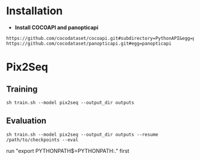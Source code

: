 # Installation
* **Install COCOAPI and panopticapi**
```
https://github.com/cocodataset/cocoapi.git#subdirectory=PythonAPI&egg=pycocotools
https://github.com/cocodataset/panopticapi.git#egg=panopticapi
```
# Pix2Seq
## Training
```
sh train.sh --model pix2seq --output_dir outputs
```

## Evaluation
```
sh train.sh --model pix2seq --output_dir outputs --resume /path/to/checkpoints --eval
```

run "export PYTHONPATH$=PYTHONPATH:." first

